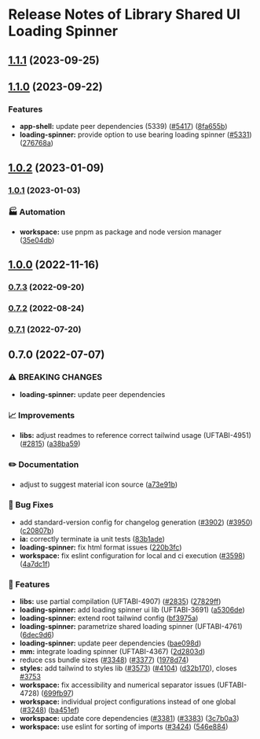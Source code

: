 # Release Notes of Library Shared UI Loading Spinner
## [1.1.1](https://github.com/Schaeffler-Group/frontend-schaeffler/compare/loading-spinner-v1.1.0...loading-spinner-v1.1.1) (2023-09-25)

## [1.1.0](https://github.com/Schaeffler-Group/frontend-schaeffler/compare/loading-spinner-v1.0.2...loading-spinner-v1.1.0) (2023-09-22)


### Features

* **app-shell:** update peer dependencies (5339) ([#5417](https://github.com/Schaeffler-Group/frontend-schaeffler/issues/5417)) ([8fa655b](https://github.com/Schaeffler-Group/frontend-schaeffler/commit/8fa655b608a94cb6e20d54e73187f3efb7ec750e))
* **loading-spinner:** provide option to use bearing loading spinner ([#5331](https://github.com/Schaeffler-Group/frontend-schaeffler/issues/5331)) ([276768a](https://github.com/Schaeffler-Group/frontend-schaeffler/commit/276768a91a40b470844db7bd23e3b776597a6f5e))

## [1.0.2](https://github.com/Schaeffler-Group/frontend-schaeffler/compare/loading-spinner-v1.0.1...loading-spinner-v1.0.2) (2023-01-09)

### [1.0.1](https://github.com/Schaeffler-Group/frontend-schaeffler/compare/loading-spinner-v1.0.0...loading-spinner-v1.0.1) (2023-01-03)


### 🏭 Automation

* **workspace:** use pnpm as package and node version manager ([35e04db](https://github.com/Schaeffler-Group/frontend-schaeffler/commit/35e04dba206a3d579156300c68b2ede9206556ff))

## [1.0.0](https://github.com/Schaeffler-Group/frontend-schaeffler/compare/loading-spinner-v0.7.3...loading-spinner-v1.0.0) (2022-11-16)

### [0.7.3](https://github.com/Schaeffler-Group/frontend-schaeffler/compare/loading-spinner-v0.7.2...loading-spinner-v0.7.3) (2022-09-20)

### [0.7.2](https://github.com/Schaeffler-Group/frontend-schaeffler/compare/loading-spinner-v0.7.1...loading-spinner-v0.7.2) (2022-08-24)

### [0.7.1](https://github.com/Schaeffler-Group/frontend-schaeffler/compare/loading-spinner-v0.7.0...loading-spinner-v0.7.1) (2022-07-20)

## 0.7.0 (2022-07-07)


### ⚠ BREAKING CHANGES

* **loading-spinner:** update peer dependencies

### 📈 Improvements

* **libs:** adjust readmes to reference correct tailwind usage (UFTABI-4951) ([#2815](https://github.com/Schaeffler-Group/frontend-schaeffler/issues/2815)) ([a38ba59](https://github.com/Schaeffler-Group/frontend-schaeffler/commit/a38ba598e284863613dfb5e1114a4da6ec19199c))


### ✏️ Documentation

* adjust to suggest material icon source ([a73e91b](https://github.com/Schaeffler-Group/frontend-schaeffler/commit/a73e91b89002ba7f7768461b1fae6713cc88a30a))


### 🐛 Bug Fixes

* add standard-version config for changelog generation ([#3902](https://github.com/Schaeffler-Group/frontend-schaeffler/issues/3902)) ([#3950](https://github.com/Schaeffler-Group/frontend-schaeffler/issues/3950)) ([c20807b](https://github.com/Schaeffler-Group/frontend-schaeffler/commit/c20807bfbdace3a554876ba7f5b9f1be10453c72))
* **ia:** correctly terminate ia unit tests ([83b1ade](https://github.com/Schaeffler-Group/frontend-schaeffler/commit/83b1adefcde0f2958b0c4907521c1dd3f8b4d096))
* **loading-spinner:** fix html format issues ([220b3fc](https://github.com/Schaeffler-Group/frontend-schaeffler/commit/220b3fc4d17aebd8864be01dbdd324f3efce64ee))
* **workspace:** fix eslint configuration for local and ci execution ([#3598](https://github.com/Schaeffler-Group/frontend-schaeffler/issues/3598)) ([4a7dc1f](https://github.com/Schaeffler-Group/frontend-schaeffler/commit/4a7dc1fe79d94b6d8ddfa7cf2644e3bbc11a3e80))


### 🎸 Features

* **libs:** use partial compilation (UFTABI-4907) ([#2835](https://github.com/Schaeffler-Group/frontend-schaeffler/issues/2835)) ([27829ff](https://github.com/Schaeffler-Group/frontend-schaeffler/commit/27829ff96da6ccc3a4ee0b98bc6f766a8c4a5057))
* **loading-spinner:** add loading spinner ui lib (UFTABI-3691) ([a5306de](https://github.com/Schaeffler-Group/frontend-schaeffler/commit/a5306ded9570347792480d2aa26223b6111c46eb))
* **loading-spinner:** extend root tailwind config ([bf3975a](https://github.com/Schaeffler-Group/frontend-schaeffler/commit/bf3975ad747090b44f8079dcb8f5b5bce8c2ce16))
* **loading-spinner:** parametrize shared loading spinner (UFTABI-4761) ([6dec9d6](https://github.com/Schaeffler-Group/frontend-schaeffler/commit/6dec9d6cfda7396d1b606c0a67b3db11c6895fe3))
* **loading-spinner:** update peer dependencies ([bae098d](https://github.com/Schaeffler-Group/frontend-schaeffler/commit/bae098d7be541a9cc0bdccc44d0a4eaf989fb3a4))
* **mm:** integrate loading spinner (UFTABI-4367) ([2d2803d](https://github.com/Schaeffler-Group/frontend-schaeffler/commit/2d2803de1873e809a62c5d14987cf5c23a418b6a))
* reduce css bundle sizes ([#3348](https://github.com/Schaeffler-Group/frontend-schaeffler/issues/3348)) ([#3377](https://github.com/Schaeffler-Group/frontend-schaeffler/issues/3377)) ([1978d74](https://github.com/Schaeffler-Group/frontend-schaeffler/commit/1978d745d959d521f060f51e98ab85a2390612bf))
* **styles:** add tailwind to styles lib ([#3573](https://github.com/Schaeffler-Group/frontend-schaeffler/issues/3573)) ([#4104](https://github.com/Schaeffler-Group/frontend-schaeffler/issues/4104)) ([d32b170](https://github.com/Schaeffler-Group/frontend-schaeffler/commit/d32b170c13de73f90b3a792d9f50f29cede37898)), closes [#3753](https://github.com/Schaeffler-Group/frontend-schaeffler/issues/3753)
* **workspace:** fix accessibility and numerical separator issues (UFTABI-4728) ([699fb97](https://github.com/Schaeffler-Group/frontend-schaeffler/commit/699fb97a63a9069d847dfa489386da561028e5ea))
* **workspace:** individual project configurations instead of one global ([#3248](https://github.com/Schaeffler-Group/frontend-schaeffler/issues/3248)) ([ba451ef](https://github.com/Schaeffler-Group/frontend-schaeffler/commit/ba451ef87c9c9cff99440b9739c9ebf4069a16dc))
* **workspace:** update core dependencies ([#3381](https://github.com/Schaeffler-Group/frontend-schaeffler/issues/3381)) ([#3383](https://github.com/Schaeffler-Group/frontend-schaeffler/issues/3383)) ([3c7b0a3](https://github.com/Schaeffler-Group/frontend-schaeffler/commit/3c7b0a37be3104fc216c3ee6506d5f8ce2cadb21))
* **workspace:** use eslint for sorting of imports ([#3424](https://github.com/Schaeffler-Group/frontend-schaeffler/issues/3424)) ([546e884](https://github.com/Schaeffler-Group/frontend-schaeffler/commit/546e8845a9250580ccdc982e3f5c1d818f8678bd))
